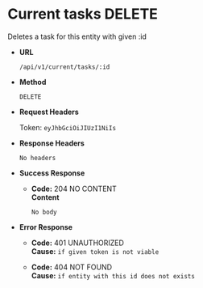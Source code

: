 # Current tasks DELETE

Deletes a task for this entity with given :id

* **URL**

  `/api/v1/current/tasks/:id`

* **Method**

  `DELETE`

* **Request Headers**

  Token: `eyJhbGciOiJIUzI1NiIs`

* **Response Headers**

  `No headers`

* **Success Response**

  * **Code:** 204  NO CONTENT  
  **Content**

    `No body`

* **Error Response**
  
  * **Code:** 401 UNAUTHORIZED  
  **Cause:** `if given token is not viable`

  * **Code:** 404 NOT FOUND  
  **Cause:** `if entity with this id does not exists`
